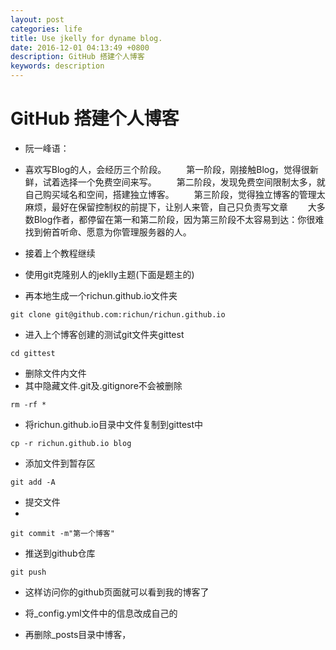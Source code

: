 ```yaml
---
layout: post
categories: life
title: Use jkelly for dyname blog.
date: 2016-12-01 04:13:49 +0800
description: GitHub 搭建个人博客
keywords: description
---
```


# GitHub 搭建个人博客

- 阮一峰语：
- 喜欢写Blog的人，会经历三个阶段。
　　第一阶段，刚接触Blog，觉得很新鲜，试着选择一个免费空间来写。
　　第二阶段，发现免费空间限制太多，就自己购买域名和空间，搭建独立博客。
　　第三阶段，觉得独立博客的管理太麻烦，最好在保留控制权的前提下，让别人来管，自己只负责写文章
　　大多数Blog作者，都停留在第一和第二阶段，因为第三阶段不太容易到达：你很难找到俯首听命、愿意为你管理服务器的人。


- 接着上个教程继续
- 使用git克隆别人的jeklly主题(下面是题主的)
- 再本地生成一个richun.github.io文件夹

```shell
git clone git@github.com:richun/richun.github.io
```
- 进入上个博客创建的测试git文件夹gittest

```shell
cd gittest
```
- 删除文件内文件
- 其中隐藏文件.git及.gitignore不会被删除

```shell
rm -rf *
```
- 将richun.github.io目录中文件复制到gittest中

```shell
cp -r richun.github.io blog 
```
- 添加文件到暂存区

```shell
git add -A
```
- 提交文件
- 
```shell
git commit -m"第一个博客"
```
- 推送到github仓库

```shell
git push 
```
- 这样访问你的github页面就可以看到我的博客了

- 将_config.yml文件中的信息改成自己的
- 再删除_posts目录中博客，



